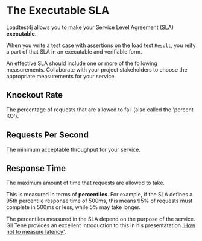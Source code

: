 # The Executable SLA

Loadtest4j allows you to make your Service Level Agreement (SLA) **executable**.

When you write a test case with assertions on the load test `Result`, you reify a part of that SLA in an executable and verifiable form.

An effective SLA should include one or more of the following measurements. Collaborate with your project stakeholders to choose the appropriate measurements for your service. 

## Knockout Rate

The percentage of requests that are allowed to fail (also called the 'percent KO').

## Requests Per Second

The minimum acceptable throughput for your service.

## Response Time

The maximum amount of time that requests are allowed to take.

This is measured in terms of **percentiles**. For example, if the SLA defines a 95th percentile response time of 500ms, this means 95% of requests must complete in 500ms or less, while 5% may take longer.

The percentiles measured in the SLA depend on the purpose of the service. Gil Tene provides an excellent introduction to this in his presentatation ['How not to measure latency'](https://www.infoq.com/presentations/latency-pitfalls).
